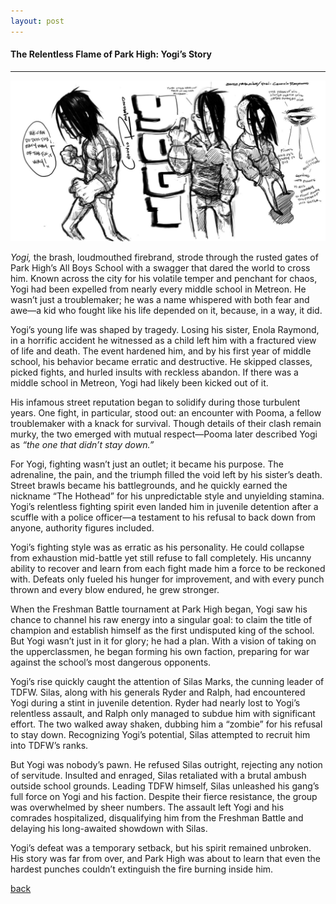 ```yaml
---
layout: post
---
```


#### The Relentless Flame of Park High: Yogi’s Story
___

![Yogi-CC](assets/img/Yogi-CC.jpg)

*Yogi,* the brash, loudmouthed firebrand, strode through the rusted gates of Park High’s All Boys School with a swagger that dared the world to cross him. Known across the city for his volatile temper and penchant for chaos, Yogi had been expelled from nearly every middle school in Metreon. He wasn’t just a troublemaker; he was a name whispered with both fear and awe—a kid who fought like his life depended on it, because, in a way, it did.  

Yogi’s young life was shaped by tragedy. Losing his sister, Enola Raymond, in a horrific accident he witnessed as a child left him with a fractured view of life and death. The event hardened him, and by his first year of middle school, his behavior became erratic and destructive. He skipped classes, picked fights, and hurled insults with reckless abandon. If there was a middle school in Metreon, Yogi had likely been kicked out of it.  

His infamous street reputation began to solidify during those turbulent years. One fight, in particular, stood out: an encounter with Pooma, a fellow troublemaker with a knack for survival. Though details of their clash remain murky, the two emerged with mutual respect—Pooma later described Yogi as *“the one that didn’t stay down.”*  

For Yogi, fighting wasn’t just an outlet; it became his purpose. The adrenaline, the pain, and the triumph filled the void left by his sister’s death. Street brawls became his battlegrounds, and he quickly earned the nickname “The Hothead” for his unpredictable style and unyielding stamina. Yogi’s relentless fighting spirit even landed him in juvenile detention after a scuffle with a police officer—a testament to his refusal to back down from anyone, authority figures included.  

Yogi’s fighting style was as erratic as his personality. He could collapse from exhaustion mid-battle yet still refuse to fall completely. His uncanny ability to recover and learn from each fight made him a force to be reckoned with. Defeats only fueled his hunger for improvement, and with every punch thrown and every blow endured, he grew stronger.  

When the Freshman Battle tournament at Park High began, Yogi saw his chance to channel his raw energy into a singular goal: to claim the title of champion and establish himself as the first undisputed king of the school. But Yogi wasn’t just in it for glory; he had a plan. With a vision of taking on the upperclassmen, he began forming his own faction, preparing for war against the school’s most dangerous opponents.  

Yogi’s rise quickly caught the attention of Silas Marks, the cunning leader of TDFW. Silas, along with his generals Ryder and Ralph, had encountered Yogi during a stint in juvenile detention. Ryder had nearly lost to Yogi’s relentless assault, and Ralph only managed to subdue him with significant effort. The two walked away shaken, dubbing him a “zombie” for his refusal to stay down. Recognizing Yogi’s potential, Silas attempted to recruit him into TDFW’s ranks.  

But Yogi was nobody’s pawn. He refused Silas outright, rejecting any notion of servitude. Insulted and enraged, Silas retaliated with a brutal ambush outside school grounds. Leading TDFW himself, Silas unleashed his gang’s full force on Yogi and his faction. Despite their fierce resistance, the group was overwhelmed by sheer numbers. The assault left Yogi and his comrades hospitalized, disqualifying him from the Freshman Battle and delaying his long-awaited showdown with Silas.  

Yogi’s defeat was a temporary setback, but his spirit remained unbroken. His story was far from over, and Park High was about to learn that even the hardest punches couldn’t extinguish the fire burning inside him.

[back](./)